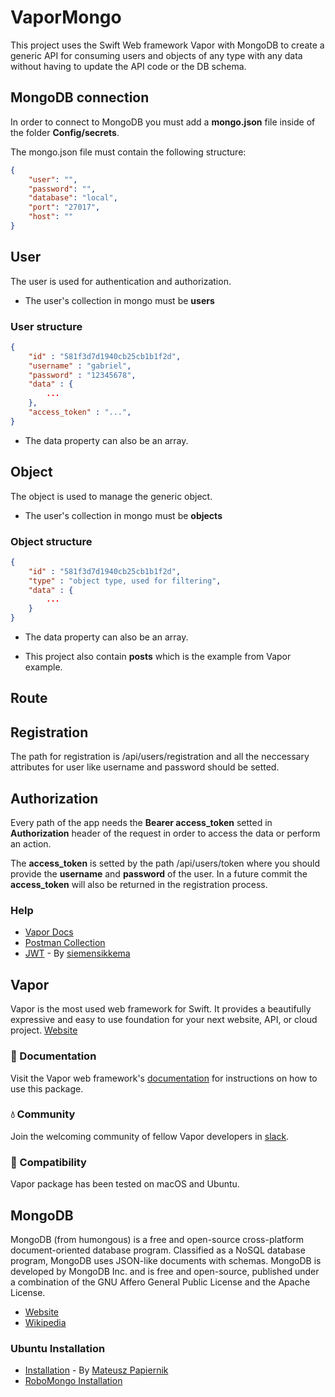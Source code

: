 # VaporMongo

This project uses the Swift Web framework Vapor with MongoDB to create a generic API for consuming users and objects of any type with any data without having to update the API code or the DB schema.

## MongoDB connection
In order to connect to MongoDB you must add a **mongo.json** file inside of the folder **Config/secrets**.

The mongo.json file must contain the following structure:
```json
{
    "user": "",
    "password": "",
    "database": "local",
    "port": "27017",
    "host": ""
}

```

## User
The user is used for authentication and authorization.
* The user's collection in mongo must be **users**

### User structure
```json
{
    "id" : "581f3d7d1940cb25cb1b1f2d",
    "username" : "gabriel",
    "password" : "12345678",
    "data" : {
        ...
    },
    "access_token" : "...",
}
```
* The data property can also be an array.

## Object
The object is used to manage the generic object.
* The user's collection in mongo must be **objects**

### Object structure
```json
{
    "id" : "581f3d7d1940cb25cb1b1f2d",
    "type" : "object type, used for filtering",
    "data" : {
        ...
    }
}
```
* The data property can also be an array.

* This project also contain **posts** which is the example from Vapor example.

## Route

## Registration
The path for registration is /api/users/registration and all the neccessary attributes for user like username and password should be setted.

## Authorization
Every path of the app needs the **Bearer access_token** setted in **Authorization** header of the request in order to access the data or perform an action.

The **access_token** is setted by the path /api/users/token where you should provide the **username** and **password** of the user. In a future commit the **access_token** will also be returned in the registration process.

### Help
* [Vapor Docs](http://docs.vapor.codes)
* [Postman Collection](https://www.getpostman.com/collections/2a5806fe02adb831b3b2)
* [JWT](https://github.com/siemensikkema/vapor-jwt) - By [siemensikkema](https://github.com/siemensikkema) 

## Vapor

Vapor is the most used web framework for Swift. It provides a beautifully expressive and easy to use foundation for your next website, API, or cloud project.
[Website](https://vapor.codes)

### 📖 Documentation

Visit the Vapor web framework's [documentation](http://docs.vapor.codes) for instructions on how to use this package.

### 💧 Community

Join the welcoming community of fellow Vapor developers in [slack](http://vapor.team).

### 🔧 Compatibility

Vapor package has been tested on macOS and Ubuntu.

## MongoDB
MongoDB (from humongous) is a free and open-source cross-platform document-oriented database program. Classified as a NoSQL database program, MongoDB uses JSON-like documents with schemas. MongoDB is developed by MongoDB Inc. and is free and open-source, published under a combination of the GNU Affero General Public License and the Apache License.

* [Website](https://www.mongodb.com)
* [Wikipedia](https://en.wikipedia.org/wiki/MongoDB)

### Ubuntu Installation
* [Installation](https://www.digitalocean.com/community/tutorials/how-to-install-mongodb-on-ubuntu-16-04) - By [Mateusz Papiernik](https://www.digitalocean.com/community/users/mati) 
* [RoboMongo Installation](http://stackoverflow.com/a/37184845/3831196)
